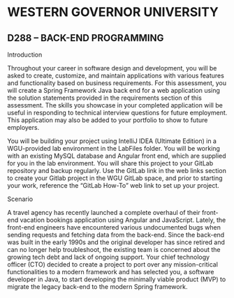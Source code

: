 # WESTERN GOVERNOR UNIVERSITY 
## D288 – BACK-END PROGRAMMING

Introduction

Throughout your career in software design and development, you will be asked to create, customize, and maintain applications with various features and functionality based on business requirements. For this assessment, you will create a Spring Framework Java back end for a web application using the solution statements provided in the requirements section of this assessment. The skills you showcase in your completed application will be useful in responding to technical interview questions for future employment. This application may also be added to your portfolio to show to future employers.

You will be building your project using IntelliJ IDEA (Ultimate Edition) in a WGU-provided lab environment in the LabFiles folder. You will be working with an existing MySQL database and Angular front end, which are supplied for you in the lab environment. You will share this project to your GitLab repository and backup regularly. Use the GitLab link in the web links section to create your Gitlab project in the WGU GitLab space, and prior to starting your work, reference the “GitLab How-To” web link to set up your project.

Scenario

A travel agency has recently launched a complete overhaul of their front-end vacation bookings application using Angular and JavaScript. Lately, the front-end engineers have encountered various undocumented bugs when sending requests and fetching data from the back-end. Since the back-end was built in the early 1990s and the original developer has since retired and can no longer help troubleshoot, the existing team is concerned about the growing tech debt and lack of ongoing support. Your chief technology officer (CTO) decided to create a project to port over any mission-critical functionalities to a modern framework and has selected you, a software developer in Java, to start developing the minimally viable product (MVP) to migrate the legacy back-end to the modern Spring framework.

